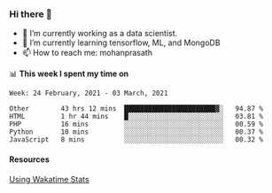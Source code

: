 ### Hi there 👋

- 🔭 I’m currently working as a data scientist.
- 🌱 I’m currently learning tensorflow, ML, and MongoDB
- 📫 How to reach me: mohanprasath

📊 **This week I spent my time on**
<!--START_SECTION:waka-->
```text
Week: 24 February, 2021 - 03 March, 2021

Other        43 hrs 12 mins  ███████████████████████▓░   94.87 % 
HTML         1 hr 44 mins    █░░░░░░░░░░░░░░░░░░░░░░░░   03.81 % 
PHP          16 mins         ░░░░░░░░░░░░░░░░░░░░░░░░░   00.59 % 
Python       10 mins         ░░░░░░░░░░░░░░░░░░░░░░░░░   00.37 % 
JavaScript   8 mins          ░░░░░░░░░░░░░░░░░░░░░░░░░   00.32 % 
```
<!--END_SECTION:waka-->

#### Resources
[Using Wakatime Stats](https://github.com/marketplace/actions/waka-readme)
